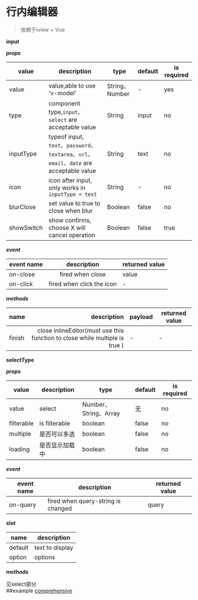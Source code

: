 # 行内编辑器
>依赖于iview + Vue

**input**

***props***

| value | description | type | default   | is required |
| --------- | ---------- | ------ | ----- | ---- |
| value     | value,able to use 'v-model'                    | String、Number | -     | yes    |
| type      | component type,`input`、`select` are acceptable value            | String        | input | no    |
| inputType | typeof input, `text`、`password`、`textarea`、`url`、`email`、`date` are acceptable value | String  | text  | no    |
| icon      | icon after input, only works in `inputType = text `  | String        | -     | no    |
| blurClose | set value to true to close when blur                           | Boolean       | false | no    |
| showSwitch | show confirms, choose X will cancel operation | Boolean | false | true |

 ***event***

| event name      |        description        |  returned value   |
| -------- | :--------------: | ----- |
| on-close |    fired when close     | value |
| on-click | fired when click the icon | -     |

 ***methods***

| name    | description | payload   |  returned value |
| ------ | -------------: | ---- | ---- |
| finish | close inlineEditor(must use this function to close while multiple is true ) | -    | -    |

 **selectType**

 ***props***

| value | description | type | default   | is required |
| ---------- | ------- | ------------------- | ----- | ---- |
| value      | select  | Number、String、Array | 无     | no    |
| filterable | is filterable  | boolean             | false | no    |
| multiple   | 是否可以多选  | boolean             | false | no    |
| loading    | 是否显示加载中 | boolean             | false | no    |

   ***event***

| event name      |        description        |  returned value   |
| -------- | -------- | ----- |
| on-query | fired when query-string is changed | query |

   **slot**

| name     | description      |
| ------ | ------- |
| default      | text to display |
| option | options  |

  ***methods***

  见select部分
​     
  ##example
   [comprehensive](./dist/example.html)
